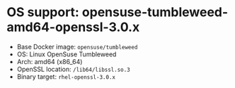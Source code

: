 # OS support: opensuse-tumbleweed-amd64-openssl-3.0.x

- Base Docker image: `opensuse/tumbleweed`
- OS: Linux OpenSuse Tumbleweed
- Arch: amd64 (x86_64)
- OpenSSL location: `/lib64/libssl.so.3`
- Binary target: `rhel-openssl-3.0.x`
